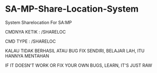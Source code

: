 # SA-MP-Share-Location-System
System Sharelocation For SA:MP

CMDNYA KETIK : /SHARELOC

CMD TYPE : /SHARELOC

KALAU TIDAK BERHASIL ATAU BUG FIX SENDIRI, BELAJAR LAH, ITU HANNYA MENTAHAN

IF IT DOESN'T WORK OR FIX YOUR OWN BUGS, LEARN, IT'S JUST RAW
